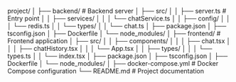 project/
│
├── backend/              # Backend server
│   ├── src/
│   │   ├── server.ts     # Entry point
│   │   ├── services/
│   │   │   └── chatService.ts
│   │   ├── config/
│   │   │   └── redis.ts
│   │   └── types/
│   │       └── chat.ts
│   ├── package.json
│   ├── tsconfig.json
│   ├── Dockerfile
│   └── node_modules/
│
├── frontend/             # Frontend application
│   ├── src/
│   │   ├── components/
│   │   │   ├── chat.tsx
│   │   │   ├── chatHistory.tsx
│   │   │   └── App.tsx
│   │   ├── types/
│   │   │   └── types.ts
│   │   └── index.tsx
│   ├── package.json
│   ├── tsconfig.json
│   ├── Dockerfile
│   └── node_modules/
│
├── docker-compose.yml    # Docker Compose configuration
└── README.md             # Project documentation
